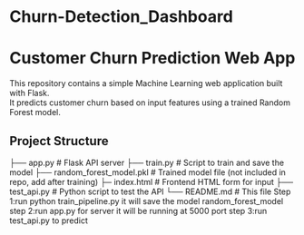 # Churn-Detection_Dashboard
# Customer Churn Prediction Web App

This repository contains a simple Machine Learning web application built with Flask.  
It predicts customer churn based on input features using a trained Random Forest model.

## Project Structure
├── app.py # Flask API server
├── train.py # Script to train and save the model
├── random_forest_model.pkl # Trained model file (not included in repo, add after training)
├─ index.html # Frontend HTML form for input
├── test_api.py # Python script to test the API
└── README.md # This file
Step 1:run python train_pipeline.py
it will save the model random_forest_model
step 2:run app.py
for server it will be running at 5000 port
step 3:run test_api.py
to predict 
